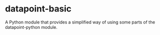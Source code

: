 # datapoint-basic
A Python module that provides a simplified way of using some parts of the datapoint-python module.
